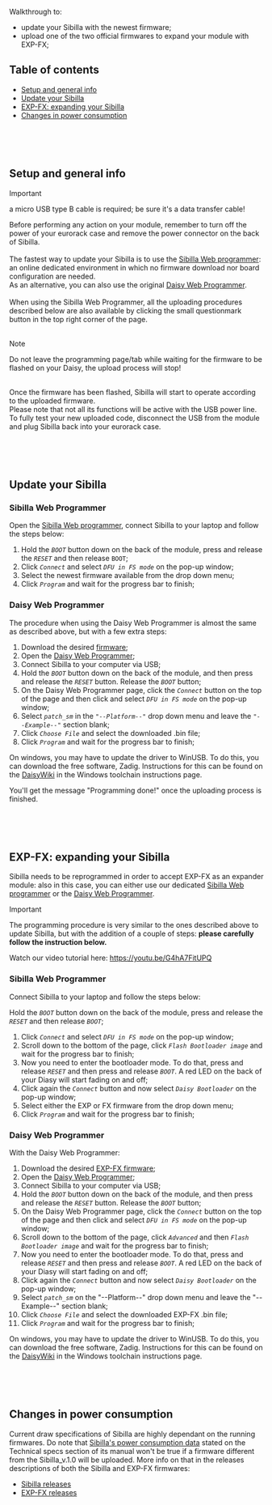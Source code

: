 Walkthrough to:
- update your Sibilla with the newest firmware;
- upload one of the two official firmwares to expand your module with EXP-FX;

## Table of contents

- [Setup and general info](#Setup-and-general-info)
- [Update your Sibilla](#Update-your-Sibilla)
- [EXP-FX: expanding your Sibilla](#EXP-FX:-expanding-your-Sibilla)
- [Changes in power consumption](#Changes-in-power-consumption)

<br/><br/><br/>

## Setup and general info

> [!IMPORTANT]
> a micro USB type B cable is required; be sure it's a data transfer cable!

Before performing any action on your module, remember to turn off the power of your eurorack case and remove the power connector on the back of Sibilla. <br/><br/>
The fastest way to update your Sibilla is to use the [Sibilla Web programmer](https://clattersmachines.com/sibilla-programmer/): an online dedicated environment in which no firmware download nor board configuration are needed. <br/> As an alternative, you can also use the original [Daisy Web Programmer](https://electro-smith.github.io/Programmer/). <br/> <br/> 
When using the Sibilla Web Programmer, all the uploading procedures described below are also available by clicking the small questionmark button in the top right corner of the page. <br/> <br/> 

> [!NOTE]
> Do not leave the programming page/tab while waiting for the firmware to be flashed on your Daisy, the upload process will stop!

<br/> Once the firmware has been flashed, Sibilla will start to operate according to the uploaded firmware. <br/>
Please note that not all its functions will be active with the USB power line. To fully test your new uploaded code, disconnect the USB from the module and plug Sibilla back into your eurorack case.

<br/><br/><br/>

## Update your Sibilla

### Sibilla Web Programmer

Open the [Sibilla Web programmer](https://clattersmachines.com/sibilla-programmer/), connect Sibilla to your laptop and follow the steps below:

1. Hold the *`BOOT`* button down on the back of the module,  press and release the *`RESET`* and then release `BOOT`;
2. Click *`Connect`* and select *`DFU in FS mode`* on the pop-up window;
3. Select the newest firmware available from the drop down menu;
4. Click *`Program`* and wait for the progress bar to finish;

### Daisy Web Programmer

The procedure when using the Daisy Web Programmer is almost the same as described above, but with a few extra steps:
1. Download the desired [firmware](https://github.com/Clatters/Sibilla/releases);
2. Open the [Daisy Web Programmer](https://electro-smith.github.io/Programmer/);
3. Connect Sibilla to your computer via USB;
4. Hold the *`BOOT`* button down on the back of the module, and then press and release the *`RESET`* button. Release the *`BOOT`* button;
5. On the Daisy Web Programmer page, click the *`Connect`* button on the top of the page and then click and select *`DFU in FS mode`* on the pop-up window;
6. Select *`patch_sm`* in the *`"--Platform--"`* drop down menu and leave the *`"--Example--"`* section blank;
7. Click *`Choose File`* and select the downloaded .bin file;
8. Click *`Program`* and wait for the progress bar to finish;

On windows, you may have to update the driver to WinUSB. To do this, you can download the free software, Zadig. Instructions for this can be found on the [DaisyWiki](https://github.com/electro-smith/DaisyWiki/wiki) in the Windows toolchain instructions page.

You'll get the message "Programming done!" once the uploading process is finished.

<br/><br/><br/>

## EXP-FX: expanding your Sibilla

Sibilla needs to be reprogrammed in order to accept EXP-FX as an expander module: also in this case, you can either use our dedicated [Sibilla Web programmer](https://clattersmachines.com/sibilla-programmer/) or the [Daisy Web Programmer](https://electro-smith.github.io/Programmer/).

> [!IMPORTANT]
> The programming procedure is very similar to the ones described above to update Sibilla, but with the addition of a couple of steps: <strong>please carefully follow the instruction below.</strong>

Watch our video tutorial here: https://youtu.be/G4hA7FitUPQ

### Sibilla Web Programmer

Connect Sibilla to your laptop and follow the steps below:

 Hold the *`BOOT`* button down on the back of the module,  press and release the *`RESET`* and then release *`BOOT`*;
1. Click *`Connect`* and select *`DFU in FS mode`* on the pop-up window;
2. Scroll down to the bottom of the page, click *`Flash Bootloader image`* and wait for the progress bar to finish;
3. Now you need to enter the bootloader mode. To do that, press and release *`RESET`* and then press and release *`BOOT`*. A red LED on the back of your Diasy will start fading on and off;
4. Click again the *`Connect`* button and now select *`Daisy Bootloader`* on the pop-up window;
5. Select either the EXP or FX firmware from the drop down menu;
6. Click *`Program`* and wait for the progress bar to finish;

### Daisy Web Programmer

With the Daisy Web Programmer:
1. Download the desired [EXP-FX firmware](https://github.com/Clatters/EXP-FX/releases);
2. Open the [Daisy Web Programmer](https://electro-smith.github.io/Programmer/);
3. Connect Sibilla to your computer via USB;
4. Hold the *`BOOT`* button down on the back of the module, and then press and release the *`RESET`* button. Release the *`BOOT`* button;
5. On the Daisy Web Programmer page, click the *`Connect`* button on the top of the page and then click and select *`DFU in FS mode`* on the pop-up window;
6. Scroll down to the bottom of the page, click *`Advanced`* and then *`Flash Bootloader image`* and wait for the progress bar to finish;
7. Now you need to enter the bootloader mode. To do that, press and release *`RESET`* and then press and release *`BOOT`*. A red LED on the back of your Diasy will start fading on and off;
8. Click again the *`Connect`* button and now select *`Daisy Bootloader`* on the pop-up window;
9. Select *`patch_sm`* on the "--Platform--" drop down menu and leave the "--Example--" section blank;
10. Click *`Choose File`* and select the downloaded EXP-FX .bin file;
11. Click *`Program`* and wait for the progress bar to finish;

On windows, you may have to update the driver to WinUSB. To do this, you can download the free software, Zadig. Instructions for this can be found on the [DaisyWiki](https://github.com/electro-smith/DaisyWiki/wiki) in the Windows toolchain instructions page.

<br/><br/><br/>

## Changes in power consumption

Current draw specifications of Sibilla are highly dependant on the running firmwares. 
Do note that [Sibilla's power consumption data](https://github.com/Clatters/Sibilla/blob/main/README.md#current-draw) stated on the Technical specs section of its manual won't be true if a firmware different from the Sibilla_v.1.0 will be uploaded.
More info on that in the releases descriptions of both the Sibilla and EXP-FX firmwares:
- [Sibilla releases](https://github.com/Clatters/Sibilla/releases)
- [EXP-FX releases](https://github.com/Clatters/EXP-FX/releases)
